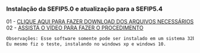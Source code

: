 ### Instalação da SEFIP5.0 e atualização para a SEFIP5.4

01 - [CLIQUE AQUI PARA FAZER DOWNLOAD DOS ARQUIVOS NECESSÁRIOS](https://github.com/heudersena/instalaca-o-sefip5.0-atualiza-o-para-sefip5.4/archive/refs/heads/main.zip)
02 - [ASSISTÁ O VÍDEO PARA FAZER O PROCEDIMENTO](https://www.youtube.com/watch?v=PEvZ2Wsjj_c&ab_channel=HeuderSena)

```html
Observações: Esse software somente pode ser instalado em um sistema 32bit.
Eu mesmo fiz o teste, instalando no windows xp e windows 10.
```